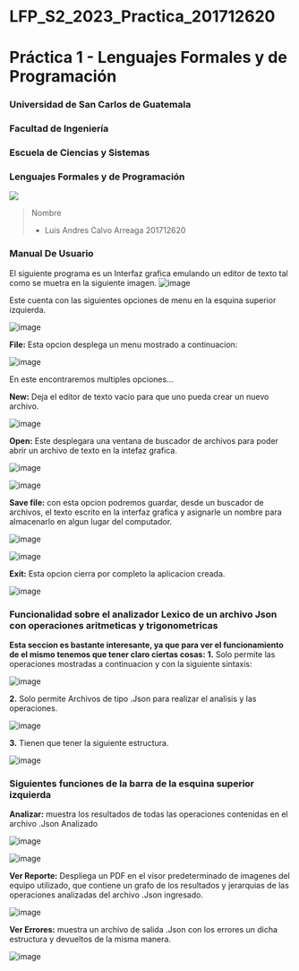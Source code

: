 # LFP_S2_2023_Practica_201712620
# Práctica 1 - Lenguajes Formales y de Programación  

### Universidad de San Carlos de Guatemala
### Facultad de Ingeniería
### Escuela de Ciencias y Sistemas
### Lenguajes Formales y de Programación

<img src='https://user-images.githubusercontent.com/36779113/128587817-1a6c2fdc-d106-4dd3-b092-104c8299bded.png' background='white'>

> Nombre
> - Luis Andres Calvo Arreaga         201712620

### Manual De Usuario
El siguiente programa es un Interfaz grafica emulando un editor de texto tal como se muetra en la siguiente imagen.
![image](https://github.com/AndresCalvo98/LFP_S2_2023_Proyecto1_201712620/assets/66381259/1ad198b2-aa27-4138-ab9c-36ffd2a54b74)

Este cuenta con las siguientes opciones de menu en la esquina superior izquierda.

![image](https://github.com/AndresCalvo98/LFP_S2_2023_Proyecto1_201712620/assets/66381259/b0ed3e78-4697-4e01-913f-0572d92e7db1)

<strong>File:</strong> Esta opcion desplega un menu mostrado a continuacion:

![image](https://github.com/AndresCalvo98/LFP_S2_2023_Proyecto1_201712620/assets/66381259/c6ce5c50-be47-4351-8468-d4bb65ef1db4)

En este encontraremos multiples opciones...

<strong>New:</strong> Deja el editor de texto vacio para que uno pueda crear un nuevo archivo.

![image](https://github.com/AndresCalvo98/LFP_S2_2023_Proyecto1_201712620/assets/66381259/eebd7536-a315-41b0-941e-9ec004f30512)

<strong>Open:</strong> Este desplegara una ventana de buscador de archivos para poder abrir un archivo de texto en la intefaz grafica.

![image](https://github.com/AndresCalvo98/LFP_S2_2023_Proyecto1_201712620/assets/66381259/94c60651-a212-4970-ae8b-a7a97825ef99)


![image](https://github.com/AndresCalvo98/LFP_S2_2023_Proyecto1_201712620/assets/66381259/fffadb16-4879-4ffe-946c-e40c46f14426)

<strong>Save file:</strong> con esta opcion podremos guardar, desde un buscador de archivos, el texto escrito en la interfaz grafica y asignarle un nombre para almacenarlo en algun lugar del computador.

![image](https://github.com/AndresCalvo98/LFP_S2_2023_Proyecto1_201712620/assets/66381259/d6d66c51-35ac-419f-af90-485447e06cf8)

![image](https://github.com/AndresCalvo98/LFP_S2_2023_Proyecto1_201712620/assets/66381259/c4ceac31-a8e8-427c-96a7-77c4c34a1935)

<strong>Exit:</strong> Esta opcion cierra por completo la aplicacion creada.

![image](https://github.com/AndresCalvo98/LFP_S2_2023_Proyecto1_201712620/assets/66381259/43c018ab-518f-44f8-a364-a9de1505bb18)

### Funcionalidad sobre el analizador Lexico de un archivo Json con operaciones aritmeticas y trigonometricas

<strong>Esta seccion es bastante interesante, ya que para ver el funcionamiento de el mismo tenemos que tener claro ciertas cosas:</strong>
<strong>1.</strong> Solo permite las operaciones mostradas a continuacion y con la siguiente sintaxis:

![image](https://github.com/AndresCalvo98/LFP_S2_2023_Proyecto1_201712620/assets/66381259/ec7dd9b3-ec99-49ae-b9be-e4f54d7c2ce0)

<strong>2.</strong> Solo permite Archivos de tipo .Json para realizar el analisis y las operaciones.

![image](https://github.com/AndresCalvo98/LFP_S2_2023_Proyecto1_201712620/assets/66381259/15e58372-fa67-4e28-a717-533c4dda1237)

<strong>3.</strong> Tienen que tener la siguiente estructura.

![image](https://github.com/AndresCalvo98/LFP_S2_2023_Proyecto1_201712620/assets/66381259/9e672c66-027a-47b2-afa0-b5f6ccfecc48)

### Siguientes funciones de la barra de la esquina superior izquierda

<strong>Analizar:</strong> muestra los resultados de todas las operaciones contenidas en el archivo .Json Analizado

![image](https://github.com/AndresCalvo98/LFP_S2_2023_Proyecto1_201712620/assets/66381259/29122f9d-4576-4f13-ac25-32e6851c0094)

![image](https://github.com/AndresCalvo98/LFP_S2_2023_Proyecto1_201712620/assets/66381259/c3cf8a6a-245e-4bad-bead-33227d1d2c96)

<strong>Ver Reporte:</strong> Despliega un PDF en el visor predeterminado de imagenes del equipo utilizado, que contiene un grafo de los resultados y jerarquias de las operaciones analizadas del archivo .Json ingresado.

![image](https://github.com/AndresCalvo98/LFP_S2_2023_Proyecto1_201712620/assets/66381259/2f1f2b98-cf66-4de1-a939-929bfb7d4ebe)

<strong>Ver Errores:</strong> muestra un archivo de salida .Json con los errores un dicha estructura y devueltos de la misma manera.

![image](https://github.com/AndresCalvo98/LFP_S2_2023_Proyecto1_201712620/assets/66381259/9de8b4b0-09d6-442d-9c3c-2a2e63a96a86)














